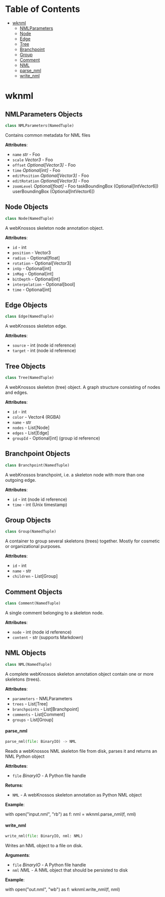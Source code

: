 # Table of Contents

* [wknml](#wknml)
  * [NMLParameters](#wknml.NMLParameters)
  * [Node](#wknml.Node)
  * [Edge](#wknml.Edge)
  * [Tree](#wknml.Tree)
  * [Branchpoint](#wknml.Branchpoint)
  * [Group](#wknml.Group)
  * [Comment](#wknml.Comment)
  * [NML](#wknml.NML)
  * [parse\_nml](#wknml.parse_nml)
  * [write\_nml](#wknml.write_nml)

<a name="wknml"></a>
# wknml

<a name="wknml.NMLParameters"></a>
## NMLParameters Objects

```python
class NMLParameters(NamedTuple)
```

Contains common metadata for NML files

**Attributes**:

- `name` _str_ - Foo
- `scale` _Vector3_ - Foo
- `offset` _Optional[Vector3]_ - Foo
- `time` _Optional[int]_ - Foo
- `editPosition` _Optional[Vector3]_ - Foo
- `editRotation` _Optional[Vector3]_ - Foo
- `zoomLevel` _Optional[float]_ - Foo
  taskBoundingBox (Optional[IntVector6])
  userBoundingBox (Optional[IntVector6])

<a name="wknml.Node"></a>
## Node Objects

```python
class Node(NamedTuple)
```

A webKnossos skeleton node annotation object.

**Attributes**:

- `id` - int
- `position` - Vector3
- `radius` - Optional[float]
- `rotation` - Optional[Vector3]
- `inVp` - Optional[int]
- `inMag` - Optional[int]
- `bitDepth` - Optional[int]
- `interpolation` - Optional[bool]
- `time` - Optional[int]

<a name="wknml.Edge"></a>
## Edge Objects

```python
class Edge(NamedTuple)
```

A webKnossos skeleton edge.

**Attributes**:

- `source` - int (node id reference)
- `target` - int (node id reference)

<a name="wknml.Tree"></a>
## Tree Objects

```python
class Tree(NamedTuple)
```

A webKnossos skeleton (tree) object. A graph structure consisting of nodes and edges.

**Attributes**:

- `id` - int
- `color` - Vector4 (RGBA)
- `name` - str
- `nodes` - List[Node]
- `edges` - List[Edge]
- `groupId` - Optional[int] (group id reference)

<a name="wknml.Branchpoint"></a>
## Branchpoint Objects

```python
class Branchpoint(NamedTuple)
```

A webKnossos branchpoint, i.e. a skeleton node with more than one outgoing edge.

**Attributes**:

- `id` - int (node id reference)
- `time` - int (Unix timestamp)

<a name="wknml.Group"></a>
## Group Objects

```python
class Group(NamedTuple)
```

A container to group several skeletons (trees) together. Mostly for cosmetic or organizational purposes.

**Attributes**:

- `id` - int
- `name` - str
- `children` - List[Group]

<a name="wknml.Comment"></a>
## Comment Objects

```python
class Comment(NamedTuple)
```

A single comment belonging to a skeleton node.

**Attributes**:

- `node` - int (node id reference)
- `content` - str (supports Markdown)

<a name="wknml.NML"></a>
## NML Objects

```python
class NML(NamedTuple)
```

A complete webKnossos skeleton annotation object contain one or more skeletons (trees).

**Attributes**:

- `parameters` - NMLParameters
- `trees` - List[Tree]
- `branchpoints` - List[Branchpoint]
- `comments` - List[Comment]
- `groups` - List[Group]

<a name="wknml.parse_nml"></a>
#### parse\_nml

```python
parse_nml(file: BinaryIO) -> NML
```

Reads a webKnossos NML skeleton file from disk, parses it and returns an NML Python object

**Attributes**:

- `file` _BinaryIO_ - A Python file handle
  

**Returns**:

- `NML` - A webKnossos skeleton annotation as Python NML object
  

**Example**:

  with open("input.nml", "rb") as f:
  nml = wknml.parse_nml(f, nml)

<a name="wknml.write_nml"></a>
#### write\_nml

```python
write_nml(file: BinaryIO, nml: NML)
```

Writes an NML object to a file on disk.

**Arguments**:

- `file` _BinaryIO_ - A Python file handle
- `nml` _NML_ - A NML object that should be persisted to disk
  

**Example**:

  with open("out.nml", "wb") as f:
  wknml.write_nml(f, nml)

